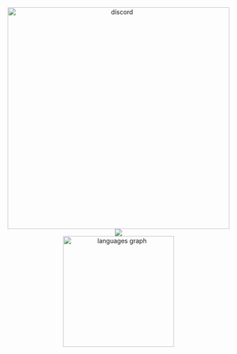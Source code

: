 <div align="center">
   <img align="center" src="https://lanyard.cnrad.dev/api/279054249919381505?hideStatus=true&hideBadges=false&borderRadius=5px&showDisplayName=true&theme=dark&bg=00000000" width="500" alt="discord"/>
   <img src="https://skillicons.dev/icons?i=linux,bash,sublime,rust,cs,c,cpp,ts,go,py" />
<div align="center">
<!--      <img src="https://github-readme-stats-git-masterorgs-github-readme-stats-team.vercel.app/api?username=tacotakedown&include_orgs=true&show_icons=true&hide_border=true&theme=transparent&locale=en&card_width=300" height="250" alt="stats"/> -->
  <img src="https://github-readme-stats.vercel.app/api/top-langs?username=tacotakedown&locale=en&size_weight=0.3&count_weight=0.7&hide_title=false&layout=compact&langs_count=6&theme=transparent&hide_border=true&card_width=300" height="250" alt="languages graph"  />
</div>

</div>
